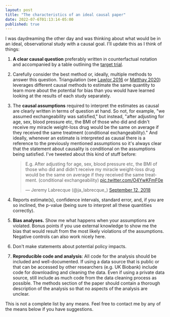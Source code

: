 ```yaml
---
layout: post
title: "The characteristics of an ideal causal paper"
date: 2022-07-6T01:13:14-05:00
published: true
---
```


I was daydreaming the other day and was thinking about what would be in an ideal, observational study with a causal goal. I'll update this as I think of things:

1) **A clear causal question** preferably written in counterfactual notation and accompanied by a table outlining the [target trial](https://www.ncbi.nlm.nih.gov/pmc/articles/PMC5550532/).       

2) Carefully consider the best method or, ideally, multiple methods to answer this question. Triangulation (see [Lawlor 2016](https://academic.oup.com/ije/article/45/6/1866/2930550) or [Matthay 2020](https://www.sciencedirect.com/science/article/pii/S2352827319301545)) leverages different causal methods to estimate the same quantity to learn more about the potential for bias than you would have learned looking at the results of each study separately.

3) The **causal assumptions** required to interpret the estimates as causal are clearly written in terms of question at hand. So not, for example, "we assumed exchangeability was satisfied," but instead, "after adjusting for age, sex, blood pressure etc, the BMI of those who did and didn't receive my miracle weight-loss drug would be the same on average if they received the same treatment (conditional exchangeability)." And ideally, whenever an estimate is interpreted as causal there is a reference to the previously mentioned assumptions so it's always clear that the statement about causality is conditional on the assumptions being satisfied. I've tweeted about this kind of stuff before:  <blockquote class="twitter-tweet"><p lang="en" dir="ltr">E.g. After adjusting for age, sex, blood pressure etc, the BMI of those who did and didn&#39;t receive my miracle weight-loss drug would be the same on average if they received the same treatment. (conditional exchangeability) <a href="https://t.co/O4YwKFmF0e">pic.twitter.com/O4YwKFmF0e</a></p>&mdash; Jeremy Labrecque (@ja_labrecque_) <a href="https://twitter.com/ja_labrecque_/status/1039951782259118082?ref_src=twsrc%5Etfw">September 12, 2018</a></blockquote> <script async src="https://platform.twitter.com/widgets.js" charset="utf-8"></script>

4) Reports estimate(s), confidence intervals, standard error, and, if you are so inclined, the p-value (being sure to interpret all these quantities correctly).

5) **Bias analyses.** Show me what happens when your assumptions are violated. Bonus points if you use external knowledge to show me the bias that would result from the most likely violations of the assumptions. Negative controls can also work nicely here.

6) Don't make statements about potential policy impacts. 

7) **Reproducible code and analysis**: All code for the analysis should be included and well-documented. If using a data source that is public or that can be accessed by other researchers (e.g. UK Biobank) include code for downloading and cleaning the data. Even if using a private data source, still include as much code from the data cleaning process as possible. The methods section of the paper should contain a thorough description of the analysis so that no aspects of the analysis are unclear.

This is not a complete list by any means. Feel free to contact me by any of the means below if you have suggestions.





